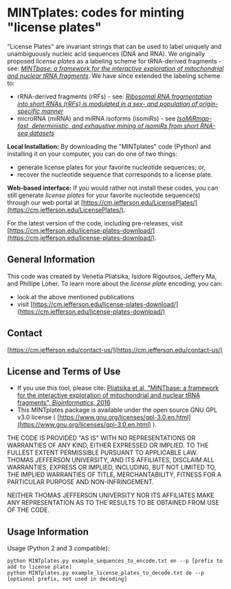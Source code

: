 # MINTplates: codes for minting "license plates"

"License Plates" are invariant strings that can be used to label uniquely and unambiguously nucleic acid sequences (DNA and RNA). We originally proposed *license plates* as a labeling scheme for tRNA-derived fragments - see: [*MINTbase: a framework for the interactive exploration of mitochondrial and nuclear tRNA fragments*](https://pubmed.ncbi.nlm.nih.gov/27153631/). We have since extended the labeling scheme to:
- rRNA-derived fragments (rRFs) - see: [*Ribosomal RNA fragmentation into short RNAs (rRFs) is modulated in a sex- and population of origin-specific manner*](https://pubmed.ncbi.nlm.nih.gov/32279660/)
- microRNA (miRNA) and miRNA isoforms (isomiRs) - see [*IsoMiRmap-fast, deterministic, and exhaustive mining of isomiRs from short RNA-seq datasets*](https://pubmed.ncbi.nlm.nih.gov/33471076/)

**Local Installation:** By downloading the "MINTplates" code (Python) and installing it on your computer, you can do one of two things:
- generate license plates for your favorite nucleotide sequences; or,
- recover the nucleotide sequence that corresponds to a license plate.

**Web-based interface:**  If you would rather not install these codes, you can still generate *license plates* for your favorite nucleotide sequence(s) through our web portal at [https://cm.jefferson.edu/LicensePlates/](https://cm.jefferson.edu/LicensePlates/). 

For the latest version of the code, including pre-releases, visit [https://cm.jefferson.edu/license-plates-download/](https://cm.jefferson.edu/license-plates-download/).


## General Information
This code was created by Venetia Pliatsika, Isidore Rigoutsos, Jeffery Ma, and Phillipe Loher. To learn more about the *license plate* encoding, you can:
- look at the above mentioned publications
- visit [https://cm.jefferson.edu/license-plates-download/](https://cm.jefferson.edu/license-plates-download/)

## Contact 
[https://cm.jefferson.edu/contact-us/](https://cm.jefferson.edu/contact-us/)

## License and Terms of Use
- If you use this tool, please cite: [Pliatsika et al, "MINTbase: a framework for the interactive exploration of mitochondrial and nuclear tRNA fragments", *Bioinformatics*, 2016](https://pubmed.ncbi.nlm.nih.gov/27153631/)
- This MINTplates package is available under the open source GNU GPL v3.0 license ( [https://www.gnu.org/licenses/gpl-3.0.en.html](https://www.gnu.org/licenses/gpl-3.0.en.html)  ).


THE CODE IS PROVIDED "AS IS" WITH NO REPRESENTATIONS OR WARRANTIES OF ANY KIND, EITHER EXPRESSED
OR IMPLIED. TO THE FULLEST EXTENT PERMISSIBLE PURSUANT TO APPLICABLE LAW. THOMAS JEFFERSON
UNIVERSITY, AND ITS AFFILIATES, DISCLAIM ALL WARRANTIES, EXPRESS OR IMPLIED, INCLUDING, BUT NOT
LIMITED TO, THE IMPLIED WARRANTIES OF TITLE, MERCHANTABILITY, FITNESS FOR A PARTICULAR PURPOSE AND
NON-INFRINGEMENT.


NEITHER THOMAS JEFFERSON UNIVERSITY NOR ITS AFFILIATES MAKE ANY REPRESENTATION AS TO THE RESULTS
TO BE OBTAINED FROM USE OF THE CODE.

## Usage Information

Usage (Python 2 and 3 compatible):

    python MINTplates.py example_sequences_to_encode.txt en --p [prefix to add to license plate]
    python MINTplates.py example_license_plates_to_decode.txt de --p [optional prefix, not used in decoding]
